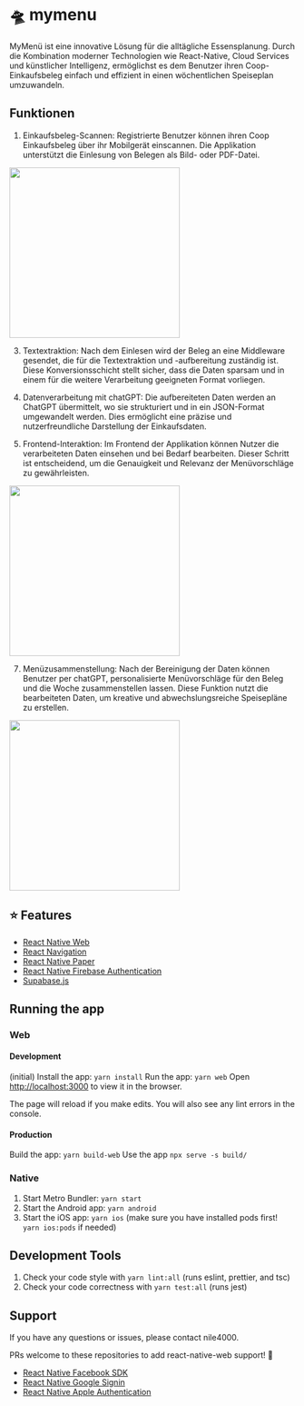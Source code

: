 # 🛸 mymenu

MyMenü ist eine innovative Lösung für die alltägliche Essensplanung. Durch die Kombination moderner Technologien wie React-Native, Cloud Services und künstlicher Intelligenz, ermöglichst es dem Benutzer ihren Coop-Einkaufsbeleg einfach und effizient in einen wöchentlichen Speiseplan umzuwandeln.

## Funktionen

1. Einkaufsbeleg-Scannen: Registrierte Benutzer können ihren Coop Einkaufsbeleg über ihr Mobilgerät einscannen. Die Applikation unterstützt die Einlesung von Belegen als Bild- oder PDF-Datei.
  <img src="https://github.com/nile4000/mymenu-reactnative/assets/61655582/fb7e3738-6fcf-4c77-803e-d20a74bfeffc" width="300">

3. Textextraktion: Nach dem Einlesen wird der Beleg an eine Middleware gesendet, die für die Textextraktion und -aufbereitung zuständig ist. Diese Konversionsschicht stellt sicher, dass die Daten sparsam und in einem für die weitere Verarbeitung geeigneten Format vorliegen.

4. Datenverarbeitung mit chatGPT: Die aufbereiteten Daten werden an ChatGPT übermittelt, wo sie strukturiert und in ein JSON-Format umgewandelt werden. Dies ermöglicht eine präzise und nutzerfreundliche Darstellung der Einkaufsdaten.

5. Frontend-Interaktion: Im Frontend der Applikation können Nutzer die verarbeiteten Daten einsehen und bei Bedarf bearbeiten. Dieser Schritt ist entscheidend, um die Genauigkeit und Relevanz der Menüvorschläge zu gewährleisten.
  <img src="https://github.com/nile4000/mymenu-reactnative/assets/61655582/18e5fa7a-3820-45fa-864f-9a316c2fcea1" width="300">

7. Menüzusammenstellung: Nach der Bereinigung der Daten können Benutzer per chatGPT, personalisierte Menüvorschläge für den Beleg und die Woche zusammenstellen lassen. Diese Funktion nutzt die bearbeiteten Daten, um kreative und abwechslungsreiche Speisepläne zu erstellen.

  <img src="https://github.com/nile4000/mymenu-reactnative/assets/61655582/cd392cdb-b41c-4851-bf50-f9f65a060ec6" width="300">

## ⭐ Features
- [React Native Web](https://necolas.github.io/react-native-web/)
- [React Navigation](https://reactnavigation.org/)
- [React Native Paper](https://callstack.github.io/react-native-paper/)
- [React Native Firebase Authentication](https://rnfirebase.io)
- [Supabase.js](https://supabase.io/docs/reference/javascript/supabase-client)

## Running the app

### Web

#### Development

(initial) Install the app: `yarn install`
Run the app: `yarn web`
Open [http://localhost:3000](http://localhost:3000) to view it in the browser.

The page will reload if you make edits.
You will also see any lint errors in the console.

#### Production

Build the app: `yarn build-web`
Use the app `npx serve -s build/`

### Native

1. Start Metro Bundler: `yarn start`
2. Start the Android app: `yarn android`
3. Start the iOS app: `yarn ios` (make sure you have installed pods first! `yarn ios:pods` if needed)

## Development Tools

1. Check your code style with `yarn lint:all` (runs eslint, prettier, and tsc)
1. Check your code correctness with `yarn test:all` (runs jest)

## Support
If you have any questions or issues, please contact nile4000.

PRs welcome to these repositories to add react-native-web support! :pray:

- [React Native Facebook SDK](https://github.com/thebergamo/react-native-fbsdk-next#readme)
- [React Native Google Signin](https://github.com/react-native-google-signin/google-signin#readme)
- [React Native Apple Authentication](https://github.com/invertase/react-native-apple-authentication#readme)
